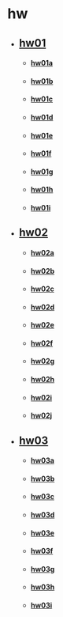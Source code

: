 # hw

* ## [hw01](hw/hw01.md)
    * #### [hw01a](hw/hw01/hw01a.md)
    * #### [hw01b](hw/hw01/hw01b.md)
    * #### [hw01c](hw/hw01/hw01c.md)
    * #### [hw01d](hw/hw01/hw01d.md)
    * #### [hw01e](hw/hw01/hw01e.md)
    * #### [hw01f](hw/hw01/hw01f.md)
    * #### [hw01g](hw/hw01/hw01g.md)
    * #### [hw01h](hw/hw01/hw01h.md)
    * #### [hw01i](hw/hw01/hw01i.md)
* ## [hw02](hw/hw02.md)
    * #### [hw02a](hw/hw02/hw02a.md)
    * #### [hw02b](hw/hw02/hw02b.md)
    * #### [hw02c](hw/hw02/hw02c.md)
    * #### [hw02d](hw/hw02/hw02d.md)
    * #### [hw02e](hw/hw02/hw02e.md)
    * #### [hw02f](hw/hw02/hw02f.md)
    * #### [hw02g](hw/hw02/hw02g.md)
    * #### [hw02h](hw/hw02/hw02h.md)
    * #### [hw02i](hw/hw02/hw02i.md)
    * #### [hw02j](hw/hw02/hw02j.md)
 * ## [hw03](hw/hw03.md)
 	* #### [hw03a](hw/hw03/hw03a.md)
    * #### [hw03b](hw/hw03/hw03b.md)
    * #### [hw03c](hw/hw03/hw03c.md)
    * #### [hw03d](hw/hw03/hw03d.md)
    * #### [hw03e](hw/hw03/hw03e.md)
    * #### [hw03f](hw/hw03/hw03f.md)
    * #### [hw03g](hw/hw03/hw03g.md)
    * #### [hw03h](hw/hw03/hw03h.md)
    * #### [hw03i](hw/hw03/hw03i.md)

